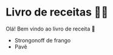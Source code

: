 # Livro de receitas :man_cook:

Olá! Bem vindo ao livro de receita :wave:

- Strongonoff de frango
- Pavê

